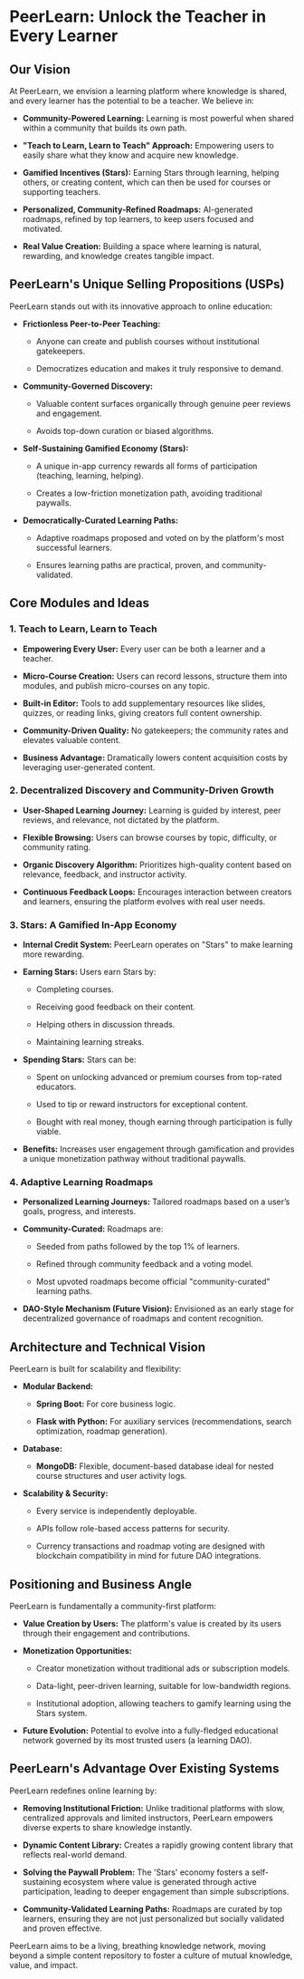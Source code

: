 # PeerLearn: Unlock the Teacher in Every Learner

##  Our Vision

At PeerLearn, we envision a learning platform where knowledge is shared, and every learner has the potential to be a teacher. We believe in:

* **Community-Powered Learning:** Learning is most powerful when shared within a community that builds its own path.

* **"Teach to Learn, Learn to Teach" Approach:** Empowering users to easily share what they know and acquire new knowledge.

* **Gamified Incentives (Stars):** Earning Stars through learning, helping others, or creating content, which can then be used for courses or supporting teachers.

* **Personalized, Community-Refined Roadmaps:** AI-generated roadmaps, refined by top learners, to keep users focused and motivated.

* **Real Value Creation:** Building a space where learning is natural, rewarding, and knowledge creates tangible impact.

##  PeerLearn's Unique Selling Propositions (USPs)

PeerLearn stands out with its innovative approach to online education:

* **Frictionless Peer-to-Peer Teaching:**

  * Anyone can create and publish courses without institutional gatekeepers.

  * Democratizes education and makes it truly responsive to demand.

* **Community-Governed Discovery:**

  * Valuable content surfaces organically through genuine peer reviews and engagement.

  * Avoids top-down curation or biased algorithms.

* **Self-Sustaining Gamified Economy (Stars):**

  * A unique in-app currency rewards all forms of participation (teaching, learning, helping).

  * Creates a low-friction monetization path, avoiding traditional paywalls.

* **Democratically-Curated Learning Paths:**

  * Adaptive roadmaps proposed and voted on by the platform's most successful learners.

  * Ensures learning paths are practical, proven, and community-validated.

##  Core Modules and Ideas

### 1. Teach to Learn, Learn to Teach

* **Empowering Every User:** Every user can be both a learner and a teacher.

* **Micro-Course Creation:** Users can record lessons, structure them into modules, and publish micro-courses on any topic.

* **Built-in Editor:** Tools to add supplementary resources like slides, quizzes, or reading links, giving creators full content ownership.

* **Community-Driven Quality:** No gatekeepers; the community rates and elevates valuable content.

* **Business Advantage:** Dramatically lowers content acquisition costs by leveraging user-generated content.

### 2. Decentralized Discovery and Community-Driven Growth

* **User-Shaped Learning Journey:** Learning is guided by interest, peer reviews, and relevance, not dictated by the platform.

* **Flexible Browsing:** Users can browse courses by topic, difficulty, or community rating.

* **Organic Discovery Algorithm:** Prioritizes high-quality content based on relevance, feedback, and instructor activity.

* **Continuous Feedback Loops:** Encourages interaction between creators and learners, ensuring the platform evolves with real user needs.

### 3. Stars: A Gamified In-App Economy

* **Internal Credit System:** PeerLearn operates on "Stars" to make learning more rewarding.

* **Earning Stars:** Users earn Stars by:

  * Completing courses.

  * Receiving good feedback on their content.

  * Helping others in discussion threads.

  * Maintaining learning streaks.

* **Spending Stars:** Stars can be:

  * Spent on unlocking advanced or premium courses from top-rated educators.

  * Used to tip or reward instructors for exceptional content.

  * Bought with real money, though earning through participation is fully viable.

* **Benefits:** Increases user engagement through gamification and provides a unique monetization pathway without traditional paywalls.

### 4. Adaptive Learning Roadmaps

* **Personalized Learning Journeys:** Tailored roadmaps based on a user’s goals, progress, and interests.

* **Community-Curated:** Roadmaps are:

  * Seeded from paths followed by the top 1% of learners.

  * Refined through community feedback and a voting model.

  * Most upvoted roadmaps become official "community-curated" learning paths.

* **DAO-Style Mechanism (Future Vision):** Envisioned as an early stage for decentralized governance of roadmaps and content recognition.

##  Architecture and Technical Vision

PeerLearn is built for scalability and flexibility:

* **Modular Backend:**

  * **Spring Boot:** For core business logic.

  * **Flask with Python:** For auxiliary services (recommendations, search optimization, roadmap generation).

* **Database:**

  * **MongoDB:** Flexible, document-based database ideal for nested course structures and user activity logs.

* **Scalability & Security:**

  * Every service is independently deployable.

  * APIs follow role-based access patterns for security.

  * Currency transactions and roadmap voting are designed with blockchain compatibility in mind for future DAO integrations.

##  Positioning and Business Angle

PeerLearn is fundamentally a community-first platform:

* **Value Creation by Users:** The platform's value is created by its users through their engagement and contributions.

* **Monetization Opportunities:**

  * Creator monetization without traditional ads or subscription models.

  * Data-light, peer-driven learning, suitable for low-bandwidth regions.

  * Institutional adoption, allowing teachers to gamify learning using the Stars system.

* **Future Evolution:** Potential to evolve into a fully-fledged educational network governed by its most trusted users (a learning DAO).

##  PeerLearn's Advantage Over Existing Systems

PeerLearn redefines online learning by:

* **Removing Institutional Friction:** Unlike traditional platforms with slow, centralized approvals and limited instructors, PeerLearn empowers diverse experts to share knowledge instantly.

* **Dynamic Content Library:** Creates a rapidly growing content library that reflects real-world demand.

* **Solving the Paywall Problem:** The 'Stars' economy fosters a self-sustaining ecosystem where value is generated through active participation, leading to deeper engagement than simple subscriptions.

* **Community-Validated Learning Paths:** Roadmaps are curated by top learners, ensuring they are not just personalized but socially validated and proven effective.

PeerLearn aims to be a living, breathing knowledge network, moving beyond a simple content repository to foster a culture of mutual knowledge, value, and impact.
